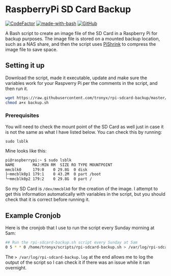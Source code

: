 # RaspberryPi SD Card Backup

[![CodeFactor](https://www.codefactor.io/repository/github/tronyx/tronitor/badge)](https://www.codefactor.io/repository/github/tronyx/tronitor) [![made-with-bash](https://img.shields.io/badge/Made%20with-Bash-1f425f.svg)](https://www.gnu.org/software/bash/) [![GitHub](https://img.shields.io/github/license/mashape/apistatus.svg)](https://github.com/tronyx/tronitor/blob/develop/LICENSE.md)

A Bash script to create an image file of the SD Card in a Raspberry Pi for backup purposes. The image file is stored on a mounted backup location, such as a NAS share, and then the script uses [PiShrink](https://github.com/Drewsif/PiShrink) to compress the image file to save space.

## Setting it up

Download the script, made it executable, update and make sure the variables work for your Raspverry Pi per the comments in the script, and then run it.

```bash
wget https://raw.githubusercontent.com/tronyx/rpi-sdcard-backup/master/rpi-sdcard-backup.sh
chmod a+x backup.sh
```

### Prerequisites
You will need to check the mount point of the SD Card as well just in case it is not the same as what I have listed below. You can check this by running:

`sudo lsblk`

Mine looks like this:

```bash
pi@raspberrypi:~ $ sudo lsblk
NAME        MAJ:MIN RM  SIZE RO TYPE MOUNTPOINT
mmcblk0     179:0    0 29.8G  0 disk 
├─mmcblk0p1 179:1    0 43.2M  0 part /boot
└─mmcblk0p2 179:2    0 29.8G  0 part /
```

So my SD Card is `/dev/mmcblk0` for the creation of the image. I attempt to get this information automatically with variables in the script, but you should check that it is correct before running it.

## Example Cronjob

Here is the cronjob that I use to run the script every Sunday morning at 5am:

```bash
## Run the rpi-sdcard-backup.sh script every Sunday at 5am
0 5 * * 0 /home/tronyx/scripts/rpi-sdcard-backup.sh > /var/log/rpi-sdcard-backup.log
```

The `> /var/log/rpi-sdcard-backup.log` at the end allows me to log the output of the script so I can check it if there was an issue while it ran overnight.